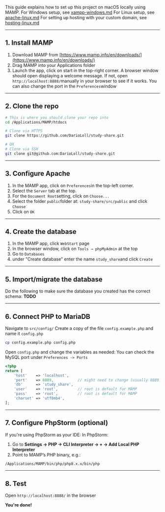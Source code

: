 This guide explains how to set up this project on macOS locally using MAMP.
For Windows setup, see [xampp-windows.md](xampp-windows.md)
For Linux setup, see [apache-linux.md](apache-linux.md)
For setting up hosting with your custom domain, see [hosting-linux.md](hosting-linux.md)

---
## 1. Install MAMP

1. Download MAMP from [https://www.mamp.info/en/downloads/](https://www.mamp.info/en/downloads/)
2. Drag MAMP into your Applications folder
3. Launch the app, click on start in the top-right corner. 
A browser window should open displaying a welcome message. If not, open `http://localhost:8888/`manually in your browser to see if it works.
You can also change the port in the `Preferences`window

---
## 2. Clone the repo

```bash
# This is where you should clone your repo into
cd /Applications/MAMP/htdocs

# Clone via HTTPS
git clone https://github.com/DarioLoll/study-share.git

# OR
# Clone via SSH
git clone git@github.com:DarioLoll/study-share.git
```

---
## 3. Configure Apache

1. In the MAMP app, click on `Preferences`in the top-left corner.
2. Select the `Server` tab at the top.
3. For the `Document Root`setting, click on `Choose...`
4. Select the folder `public`folder at: `study-share/src/public` and click `Choose`
5. Click on `OK`

--- 
## 4. Create the database

1. In the MAMP app, click `WebStart` page
2. In the browser window, click on `Tools → phpMyAdmin` at the top
3. Go to `Databases` 
4. under "Create database" enter the name `study_share`and click `Create`

--- 
## 5. Import/migrate the database

Do the following to make sure the database you created has the correct schema:
**TODO**

---
## 6. Connect PHP to MariaDB

Navigate to `src/config/`
Create a copy of the file `config.example.php` and name it `config.php`
```bash
cp config.example.php config.php
```

Open `config.php` and change the variables as needed:
You can check the MySQL port under `Preferences -> Ports`
```php
<?php
return [
	'host'    => 'localhost',
	'port'    => 8889,           // might need to change (usually 8889 for MAMP)
	'db'      => 'study_share',
	'user'    => 'root',         // root is default for MAMP
	'pass'    => 'root',         // root is default for MAMP
	'charset' => 'utf8mb4',
];
```

--- 
## 7. Configure PhpStorm (optional)

If you're using PhpStorm as your IDE:
In PhpStorm:
1. Go to **Settings → PHP → CLI Interpreter → + → Add Local PHP Interpreter**
2. Point to MAMP’s PHP binary, e.g.:
```bash
/Applications/MAMP/bin/php/php8.x.x/bin/php
```

--- 
## 8. Test

Open `http://localhost:8888/` in the browser

**You're done!**